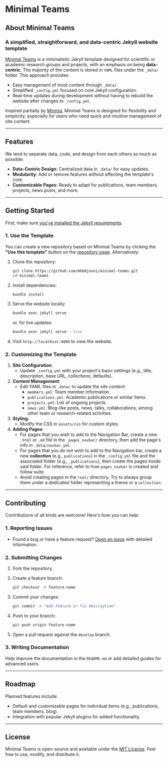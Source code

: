# Minimal Teams

## About Minimal Teams

### A simplified, straightforward, and data-centric Jekyll website template

[Minimal Teams](https://github.com/mhmdjouni/minimal-teams) is a minimalistic Jekyll template designed for scientific or academic research groups and projects, with an emphasis on being **data-centric**. The majority of the content is stored in `YAML` files under the `_data/` folder. This approach provides:
- Easy management of most content through `_data/`.
- Simplified `_config.yml` focused on core Jekyll configuration.
- Real-time updates during development without having to rebuild the website after changes to `_config.yml`.

Inspired partially by [Minima](https://github.com/jekyll/minima), Minimal Teams is designed for flexibility and simplicity, especially for users who need quick and intuitive management of site content.

---

## Features

We tend to separate data, code, and design from each others as much as possible:
- **Data-Centric Design**: Centralized data in `_data/` for easy updates.
- **Modularity**: Add or remove features without affecting the template's core.
- **Customizable Pages**: Ready to adapt for publications, team members, projects, news posts, and more.

---

## Getting Started

First, make sure [you've installed the Jekyll requirements](https://jekyllrb.com/docs/installation/).

### 1. Use the Template
You can create a new repository based on Minimal Teams by clicking the **"Use this template"** button on the [repository page](https://github.com/mhmdjouni/minimal-teams). Alternatively:
1. Clone the repository:
    
    ```bash
    git clone https://github.com/mhmdjouni/minimal-teams.git
    cd minimal-teams
    ```
2. Install dependencies:
    
    ```bash
    bundle install
    ```
3. Serve the website locally:
    ```bash
    bundle exec jekyll serve
    ```

    or, for live updates:
    ```bash
    bundle exec jekyll serve --live
    ```
4. Visit `http://localhost:4000` to view the website.

### 2. Customizing the Template
1. **Site Configuration**:
    - Update `_config.yml` with your project's basic settings (e.g., title, description, base URL, collections, defaults).
2. **Content Management**:
    - Edit YAML files in `_data/` to update the site content:
        - `members.yml`: Team member information.
        - `publications.yml`: Academic publications or similar items.
        - `projects.yml`: List of ongoing projects.
        - `news.yml`: Blog-like posts, news, talks, collaborations, among other team or research-related activities.
3. **Styling**:
    - Modify the CSS in `assets/css` for custom styles.
4. **Adding Pages**:
    - For pages that you wish to add to the Navigation Bar, create a new `.html` or `.md` file in the `_pages_navbar/` directory, then add the page's info in `_data/navbar.yml`.
    - For pages that you do not wish to add to the Navigation bar, create a new **collection** (e.g., `publications`) in the `_config.yml` file and the associated folder (e.g., `_publications`), then create the pages inside said folder. For reference, refer to how `pages_navbar` is created and follow suite.
    - Avoid creating pages in the `root/` directory. Try to always group them under a dedicated folder representing a theme or a `collection`.

---

## Contributing

Contributions of all kinds are welcome! Here's how you can help:

### 1. Reporting Issues
- Found a bug or have a feature request? [Open an issue](https://github.com/mhmdjouni/minimal-teams/issues) with detailed information.

### 2. Submitting Changes
1. Fork the repository.
2. Create a feature branch:
    
    ```bash
    git checkout -b feature-name
    ```
3. Commit your changes:
    
    ```bash
    git commit -m "Add feature or fix description"
    ```
4. Push to your branch:
    
    ```bash
    git push origin feature-name
    ```
5. Open a pull request against the `develop` branch.

### 3. Writing Documentation
Help improve the documentation in the `README.md` or add detailed guides for advanced users.

---

## Roadmap

Planned features include:
- Default and customizable pages for individual items (e.g., publications, team members, blog).
- Integration with popular Jekyll plugins for added functionality.

---

## License

Minimal Teams is open-source and available under the [MIT License](LICENSE). Feel free to use, modify, and distribute it.
